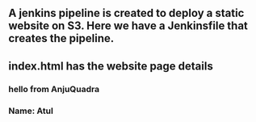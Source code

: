 ## A jenkins pipeline is created to deploy a static website on S3. Here we have a Jenkinsfile that creates the pipeline. 
## index.html has the website page details
### hello from AnjuQuadra


### Name: Atul
